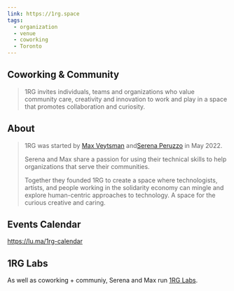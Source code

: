 ```yaml
---
link: https://1rg.space
tags:
  - organization
  - venue
  - coworking
  - Toronto
---
```

## Coworking & Community

> 1RG invites individuals, teams and organizations who value community care, creativity and innovation to work and play in a space that promotes collaboration and curiosity.

## About

> 1RG was started by [Max Veytsman](https://max.computer/) and[Serena Peruzzo](https://words.serenaperuzzo.com/) in May 2022.
> 
> Serena and Max share a passion for using their technical skills to help organizations that serve their communities.
> 
> Together they founded 1RG to create a space where technologists, artists, and people working in the solidarity economy can mingle and explore human-centric approaches to technology. A space for the curious creative and caring.
## Events Calendar

<https://lu.ma/1rg-calendar>

## 1RG Labs

As well as coworking + communiy, Serena and Max run [1RG Labs](https://labs.1rg.space/).